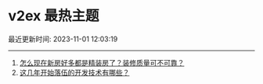 # v2ex 最热主题

最近更新时间: 2023-11-01 12:03:19

--- 
1. [怎么现在新房好多都是精装房了？装修质量可不可靠？](https://www.v2ex.com/t/987299) 
2. [这几年开始落伍的开发技术有哪些？](https://www.v2ex.com/t/987300) 
